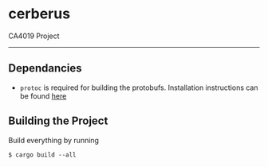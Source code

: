 # cerberus
CA4019 Project

---

## Dependancies
* `protoc` is required for building the protobufs.
Installation instructions can be found [here](https://github.com/google/protobuf)

## Building the Project

Build everything by running

```
$ cargo build --all
```
